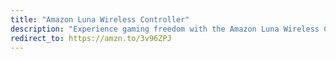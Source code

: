 ```yaml
---
title: "Amazon Luna Wireless Controller"
description: "Experience gaming freedom with the Amazon Luna Wireless Controller. Immerse yourself in seamless gameplay, low-latency controls, and effortless compatibility with Amazon Luna's extensive library. Elevate your gaming experience with this sleek and responsive controller, designed for comfort and precision. Get ready to level up with Luna's next-gen gaming controller, available now on Amazon."
redirect_to: https://amzn.to/3v96ZPJ
---
```

